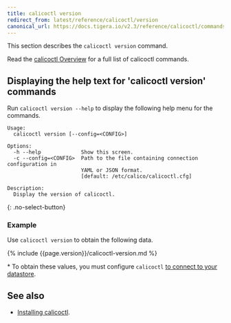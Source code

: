 ```yaml
---
title: calicoctl version
redirect_from: latest/reference/calicoctl/version
canonical_url: https://docs.tigera.io/v2.3/reference/calicoctl/commands/version
---
```


This section describes the `calicoctl version` command.

Read the [calicoctl Overview]({{site.url}}/{{page.version}}/reference/calicoctl/)
for a full list of calicoctl commands.

## Displaying the help text for 'calicoctl version' commands

Run `calicoctl version --help` to display the following help menu for the
commands.

```
Usage:
  calicoctl version [--config=<CONFIG>]

Options:
  -h --help             Show this screen.
  -c --config=<CONFIG>  Path to the file containing connection configuration in
                        YAML or JSON format.
                        [default: /etc/calico/calicoctl.cfg]

Description:
  Display the version of calicoctl.
```
{: .no-select-button}

### Example

Use `calicoctl version` to obtain the following data.

{% include {{page.version}}/calicoctl-version.md %}

\* To obtain these values, you must configure `calicoctl`
   [to connect to your datastore](/{{page.version}}/getting-started/calicoctl/configure/).


## See also

-  [Installing calicoctl]({{site.url}}/{{page.version}}/getting-started/calicoctl/install).
